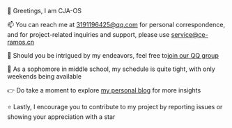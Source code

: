 👋 Greetings, I am CJA-OS

📫 You can reach me at 3191196425@qq.com for personal correspondence, and for project-related inquiries and support, please use service@ce-ramos.cn

🤔 Should you be intrigued by my endeavors, feel free to<a href="https://ce-ramos.cn/qqg.html" target="_blank">join our QQ group</a>

📖 As a sophomore in middle school, my schedule is quite tight, with only weekends being available

👉 Do take a moment to explore <a href="https://blog.ce-ramos.cn" target="_blank">my personal blog</a> for more insights

⭐ Lastly, I encourage you to contribute to my project by reporting issues or showing your appreciation with a star

<!---
CJA-OS/CJA-OS is a ✨ special ✨ repository because its `README.md` (this file) appears on your GitHub profile.
You can click the Preview link to take a look at your changes.
--->
